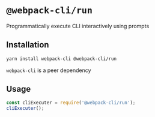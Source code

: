 # `@webpack-cli/run`
Programmatically execute CLI interactively using prompts

## Installation

```bash
yarn install webpack-cli @webpack-cli/run
```
`webpack-cli` is a peer dependency

## Usage

```js
const cliExecuter = require('@webpack-cli/run');
cliExecuter();
```
